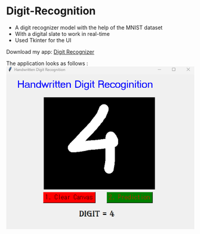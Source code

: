 # Digit-Recognition
- A digit recognizer model with the help of the MNIST dataset
- With a digital slate to work in real-time
- Used Tkinter for the UI

Download my app: <a href="https://github.com/Annarhysa/Digit-Recognition/blob/anna/gui.exe" download>Digit Recognizer</a>

The application looks as follows :\
![tkinter app](images/image.png)
